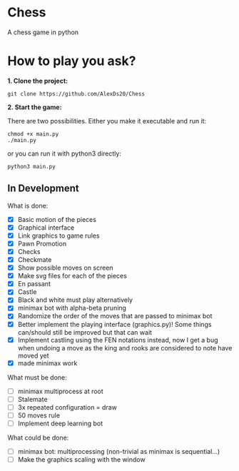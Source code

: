 # Chess
A chess game in python

# How to play you ask?
**1. Clone the project:**
```
git clone https://github.com/AlexDs20/Chess
```
**2. Start the game:**

There are two possibilities.
Either you make it executable and run it:
```
chmod +x main.py
./main.py
```
or you can run it with python3 directly:
```
python3 main.py
```

## In Development
What is done:
- [x] Basic motion of the pieces
- [x] Graphical interface
- [x] Link graphics to game rules
- [x] Pawn Promotion
- [x] Checks
- [x] Checkmate
- [x] Show possible moves on screen
- [x] Make svg files for each of the pieces
- [x] En passant
- [x] Castle
- [x] Black and white must play alternatively
- [x] minimax bot with alpha-beta pruning
- [x] Randomize the order of the moves that are passed to minimax bot
- [x] Better implement the playing interface (graphics.py)! Some things
  can/should still be improved but that can wait
- [x] Implement castling using the FEN notations instead, now I get a bug when
  undoing a move as the king and rooks are considered to note have moved yet
- [x] made minimax work

What must be done:
- [ ] minimax multiprocess at root
- [ ] Stalemate
- [ ] 3x repeated configuration = draw
- [ ] 50 moves rule
- [ ] Implement deep learning bot

What could be done:
- [ ] minimax bot: multiprocessing (non-trivial as minimax is sequential...)
- [ ] Make the graphics scaling with the window
